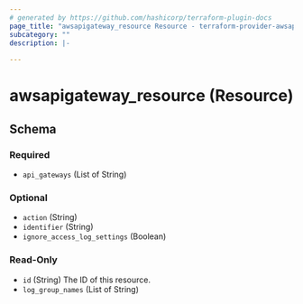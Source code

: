 ```yaml
---
# generated by https://github.com/hashicorp/terraform-plugin-docs
page_title: "awsapigateway_resource Resource - terraform-provider-awsapigateway"
subcategory: ""
description: |-
  
---
```


# awsapigateway_resource (Resource)





<!-- schema generated by tfplugindocs -->
## Schema

### Required

- `api_gateways` (List of String)

### Optional

- `action` (String)
- `identifier` (String)
- `ignore_access_log_settings` (Boolean)

### Read-Only

- `id` (String) The ID of this resource.
- `log_group_names` (List of String)


